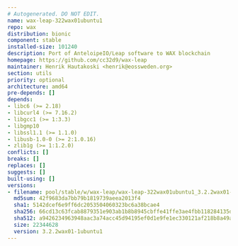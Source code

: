 ```yaml
---
# Autogenerated. DO NOT EDIT.
name: wax-leap-322wax01ubuntu1
repo: wax
distribution: bionic
component: stable
installed-size: 101240
description: Port of AnteloipeIO/Leap software to WAX blockchain
homepage: https://github.com/cc32d9/wax-leap
maintainer: Henrik Hautakoski <henrik@eossweden.org>
section: utils
priority: optional
architecture: amd64
pre-depends: []
depends:
- libc6 (>= 2.18)
- libcurl4 (>= 7.16.2)
- libgcc1 (>= 1:3.3)
- libgmp10
- libssl1.1 (>= 1.1.0)
- libusb-1.0-0 (>= 2:1.0.16)
- zlib1g (>= 1:1.2.0)
conflicts: []
breaks: []
replaces: []
suggests: []
built-using: []
versions:
- filename: pool/stable/w/wax-leap/wax-leap-322wax01ubuntu1_3.2.2wax01-1ubuntu1-ubuntu18.04_amd64.deb
  md5sum: 42f9683da7bb79b1819739aeea2013f4
  sha1: 5142dcef6e9ff6dc2053504060323bc6a38bcae4
  sha256: 66cd13c63fcab8879351e903ab1b8b8945cbffe41ffe3ae4fbb118284135d063
  sha512: a9426234963948aac3a74acc45d94195ef0d1e9fe1ec330121af218b8a49aef42565a9b963a01f0190ebdb36e4a6110eba7ad3ddda871ad49458d32e9d705588
  size: 22344628
  version: 3.2.2wax01-1ubuntu1
---
```

